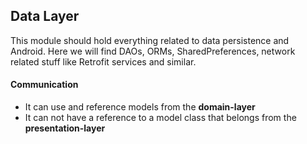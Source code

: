 ## Data Layer

This module should hold everything related to data persistence and Android. Here we will find
DAOs, ORMs, SharedPreferences, network related stuff like Retrofit services and similar. 

#### Communication
- It can use and reference models from the **domain-layer**
- It can not have a reference to a model class that belongs from the **presentation-layer**
